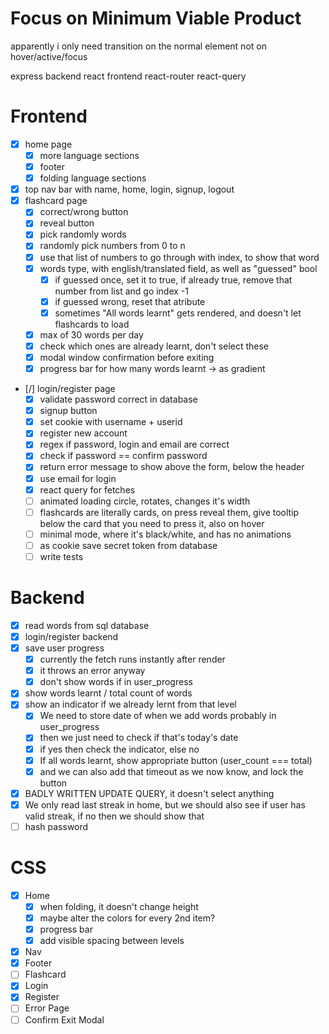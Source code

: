 # Focus on Minimum Viable Product
apparently i only need transition on the normal element
not on hover/active/focus

express backend
react frontend
react-router
react-query

# Frontend
- [x] home page
    - [x] more language sections
    - [x] footer
    - [x] folding language sections
- [x] top nav bar with name, home, login, signup, logout
- [x] flashcard page
    - [x] correct/wrong button
    - [x] reveal button
    - [x] pick randomly words
    - [x] randomly pick numbers from 0 to n
    - [x] use that list of numbers to go through with index, to show that word
    - [x] words type, with english/translated field, as well as "guessed" bool
        - [x] if guessed once, set it to true, if already true, remove that number from list and go index -1
        - [x] if guessed wrong, reset that atribute
        - [x] sometimes "All words learnt" gets rendered, and doesn't let flashcards to load
    - [x] max of 30 words per day
    - [x] check which ones are already learnt, don't select these
    - [x] modal window confirmation before exiting
    - [x] progress bar for how many words learnt -> as gradient
- [/] login/register page
    - [x] validate password correct in database
    - [x] signup button
    - [x] set cookie with username + userid
    - [x] register new account
    - [x] regex if password, login and email are correct
    - [x] check if password == confirm password
    - [x] return error message to show above the form, below the header
    - [x] use email for login
    - [x] react query for fetches
    - [ ] animated loading circle, rotates, changes it's width
    - [ ] flashcards are literally cards, on press reveal them, give tooltip below the card that you need to press it, also on hover
    - [ ] minimal mode, where it's black/white, and has no animations
    - [ ] as cookie save secret token from database
    - [ ] write tests

# Backend
- [x] read words from sql database
- [x] login/register backend
- [x] save user progress
    - [x] currently the fetch runs instantly after render
    - [x] it throws an error anyway
    - [x] don't show words if in user_progress
- [x] show words learnt / total count of words
- [x] show an indicator if we already lernt from that level
    - [x] We need to store date of when we add words probably in user_progress
    - [x] then we just need to check if that's today's date
    - [x] if yes then check the indicator, else no
    - [x] If all words learnt, show appropriate button (user_count === total)
    - [x] and we can also add that timeout as we now know, and lock the button
- [x] BADLY WRITTEN UPDATE QUERY, it doesn't select anything
- [x] We only read last streak in home, but we should also see
    if user has valid streak, if no then we should show that
- [ ] hash password

# CSS
- [x] Home
    - [x] when folding, it doesn't change height
    - [x] maybe alter the colors for every 2nd item?
    - [x] progress bar
    - [x] add visible spacing between levels
- [x] Nav
- [x] Footer
- [ ] Flashcard
- [x] Login
- [x] Register
- [ ] Error Page
- [ ] Confirm Exit Modal
